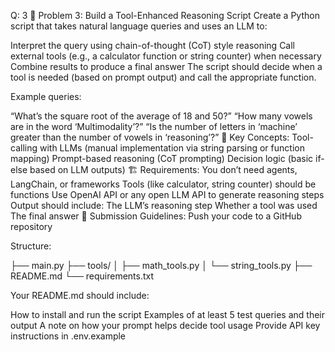 Q: 3
🔧 Problem 3: Build a Tool-Enhanced Reasoning Script
Create a Python script that takes natural language queries and uses an LLM to:

Interpret the query using chain-of-thought (CoT) style reasoning
Call external tools (e.g., a calculator function or string counter) when necessary
Combine results to produce a final answer
The script should decide when a tool is needed (based on prompt output) and call the appropriate function.

Example queries:

“What’s the square root of the average of 18 and 50?”
“How many vowels are in the word ‘Multimodality’?”
“Is the number of letters in ‘machine’ greater than the number of vowels in ‘reasoning’?”
🧠 Key Concepts:
Tool-calling with LLMs (manual implementation via string parsing or function mapping)
Prompt-based reasoning (CoT prompting)
Decision logic (basic if-else based on LLM outputs)
🏗️ Requirements:
You don’t need agents, LangChain, or frameworks
Tools (like calculator, string counter) should be functions
Use OpenAI API or any open LLM API to generate reasoning steps
Output should include:
The LLM’s reasoning step
Whether a tool was used
The final answer
📝 Submission Guidelines:
Push your code to a GitHub repository

Structure:


├── main.py
├── tools/
│   ├── math_tools.py
│   └── string_tools.py
├── README.md
└── requirements.txt

Your README.md should include:

How to install and run the script
Examples of at least 5 test queries and their output
A note on how your prompt helps decide tool usage
Provide API key instructions in .env.example